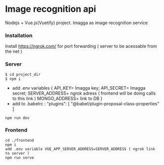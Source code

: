 # Image recognition api



Nodejs + Vue.js(Vuetify) project. Imagga as image recognition service

### Installation
Install https://ngrok.com/ for port forwarding ( server to be acessable from the net )
### Server
```shad
$ cd project_dir
$ npm i
```
- add .env variables { API_KEY= Imagga key; API_SECRET= Imagga secret; SERVER_ADDRESS= ngrok adress ( frontend will be doing calls to this link ) MONGO_ADDRESS= link to DB } 
- add to .babelrc : "plugins": [ "@babel/plugin-proposal-class-properties" ]

```
npm run dev
```
### Frontend
```shad
cd ./frontend
npm i
add .env variable VUE_APP_SERVER_ADDRESS=SERVER_ADDRESS ( ngrok link to server )
npm run serve
